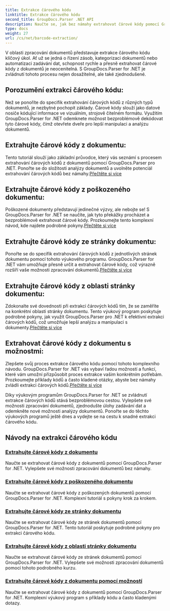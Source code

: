 ```yaml
---
title: Extrakce čárového kódu
linktitle: Extrakce čárového kódu
second_title: GroupDocs.Parser .NET API
description: Naučte se, jak bez námahy extrahovat čárové kódy pomocí GroupDocs.Parser for .NET tutoriálů. Vylepšete své možnosti zpracování dokumentů nyní!
type: docs
weight: 27
url: /cs/net/barcode-extraction/
---
```


V oblasti zpracování dokumentů představuje extrakce čárového kódu klíčový úkol. Ať už se jedná o řízení zásob, kategorizaci dokumentů nebo automatizaci zadávání dat, schopnost rychle a přesně extrahovat čárové kódy z dokumentů je neocenitelná. S GroupDocs.Parser for .NET je zvládnutí tohoto procesu nejen dosažitelné, ale také zjednodušené.

## Porozumění extrakci čárového kódu:

Než se ponoříte do specifik extrahování čárových kódů z různých typů dokumentů, je nezbytné pochopit základy. Čárové kódy slouží jako datové nosiče kódující informace ve vizuálním, strojově čitelném formátu. Využitím GroupDocs.Parser for .NET odemknete možnost bezproblémově dekódovat tyto čárové kódy, čímž otevřete dveře pro lepší manipulaci a analýzu dokumentů.

## Extrahujte čárové kódy z dokumentu:
 Tento tutoriál slouží jako základní průvodce, který vás seznámí s procesem extrahování čárových kódů z dokumentů pomocí GroupDocs.Parser pro .NET. Ponořte se do složitosti analýzy dokumentů a uvolněte potenciál extrahování čárových kódů bez námahy.[Přečtěte si více](./extract-barcodes-from-document/)

## Extrahujte čárové kódy z poškozeného dokumentu:
Poškozené dokumenty představují jedinečné výzvy, ale nebojte se! S GroupDocs.Parser for .NET se naučíte, jak tyto překážky procházet a bezproblémově extrahovat čárové kódy. Prozkoumejte tento komplexní návod, kde najdete podrobné pokyny.[Přečtěte si více](./extract-barcodes-from-corrupted-document/)

## Extrahujte čárové kódy ze stránky dokumentu:
 Ponořte se do specifik extrahování čárových kódů z jednotlivých stránek dokumentu pomocí tohoto výukového programu. GroupDocs.Parser for .NET vám umožňuje přesně určit a extrahovat čárové kódy, což výrazně rozšíří vaše možnosti zpracování dokumentů.[Přečtěte si více](./extract-barcodes-from-document-page/)

## Extrahujte čárové kódy z oblasti stránky dokumentu:
 Zdokonalte své dovednosti při extrakci čárových kódů tím, že se zaměříte na konkrétní oblasti stránky dokumentu. Tento výukový program poskytuje podrobné pokyny, jak využít GroupDocs.Parser pro .NET k efektivní extrakci čárových kódů, což umožňuje lepší analýzu a manipulaci s dokumenty.[Přečtěte si více](./extract-barcodes-from-document-page-area/)

## Extrahovat čárové kódy z dokumentu s možnostmi:
Zlepšete svůj proces extrakce čárového kódu pomocí tohoto komplexního návodu. GroupDocs.Parser for .NET vás vybaví řadou možností a funkcí, které vám umožní přizpůsobit proces extrakce vašim konkrétním potřebám. Prozkoumejte příklady kódů a často kladené otázky, abyste bez námahy zvládli extrakci čárových kódů.[Přečtěte si více](./extract-barcodes-from-document-with-options/)

Díky výukovým programům GroupDocs.Parser for .NET se zvládnutí extrakce čárových kódů stává bezproblémovou cestou. Vylepšete své možnosti zpracování dokumentů, zjednodušte úlohy zadávání dat a odemkněte nové možnosti analýzy dokumentů. Ponořte se do těchto výukových programů ještě dnes a vydejte se na cestu k snadné extrakci čárového kódu.
## Návody na extrakci čárového kódu
### [Extrahujte čárové kódy z dokumentu](./extract-barcodes-from-document/)
Naučte se extrahovat čárové kódy z dokumentů pomocí GroupDocs.Parser for .NET. Vylepšete své možnosti zpracování dokumentů bez námahy.
### [Extrahujte čárové kódy z poškozeného dokumentu](./extract-barcodes-from-corrupted-document/)
Naučte se extrahovat čárové kódy z poškozených dokumentů pomocí GroupDocs.Parser for .NET. Komplexní tutoriál s pokyny krok za krokem.
### [Extrahujte čárové kódy ze stránky dokumentu](./extract-barcodes-from-document-page/)
Naučte se extrahovat čárové kódy ze stránek dokumentů pomocí GroupDocs.Parser for .NET. Tento tutoriál poskytuje podrobné pokyny pro extrakci čárového kódu.
### [Extrahujte čárové kódy z oblasti stránky dokumentu](./extract-barcodes-from-document-page-area/)
Naučte se extrahovat čárové kódy ze stránek dokumentů pomocí GroupDocs.Parser for .NET. Vylepšete své možnosti zpracování dokumentů pomocí tohoto podrobného kurzu.
### [Extrahujte čárové kódy z dokumentu pomocí možností](./extract-barcodes-from-document-with-options/)
Naučte se extrahovat čárové kódy z dokumentů pomocí GroupDocs.Parser for .NET. Komplexní výukový program s příklady kódu a často kladenými dotazy.